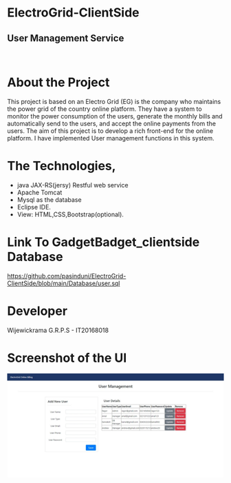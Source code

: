 # ElectroGrid-ClientSide
## User Management Service

<br>

# About the Project

This project is based on an Electro Grid (EG) is the company who maintains the power grid of the country online platform. They have a system to monitor the power consumption of the users, generate the monthly bills and automatically send to the users, and accept the online payments from the users. The aim of this project is to develop a rich front-end for the online platform. I have implemented User management functions in this system.


#  The Technologies,
-  java JAX-RS(jersy) Restful web service  
-  Apache Tomcat  
-  Mysql as the database 
-  Eclipse IDE.
-  View: HTML,CSS,Bootstrap(optional).

#  Link To GadgetBadget_clientside Database

https://github.com/pasinduni/ElectroGrid-ClientSide/blob/main/Database/user.sql


#  Developer

Wijewickrama G.R.P.S - IT20168018


# Screenshot of the UI

![](UI/ui.jpeg)

